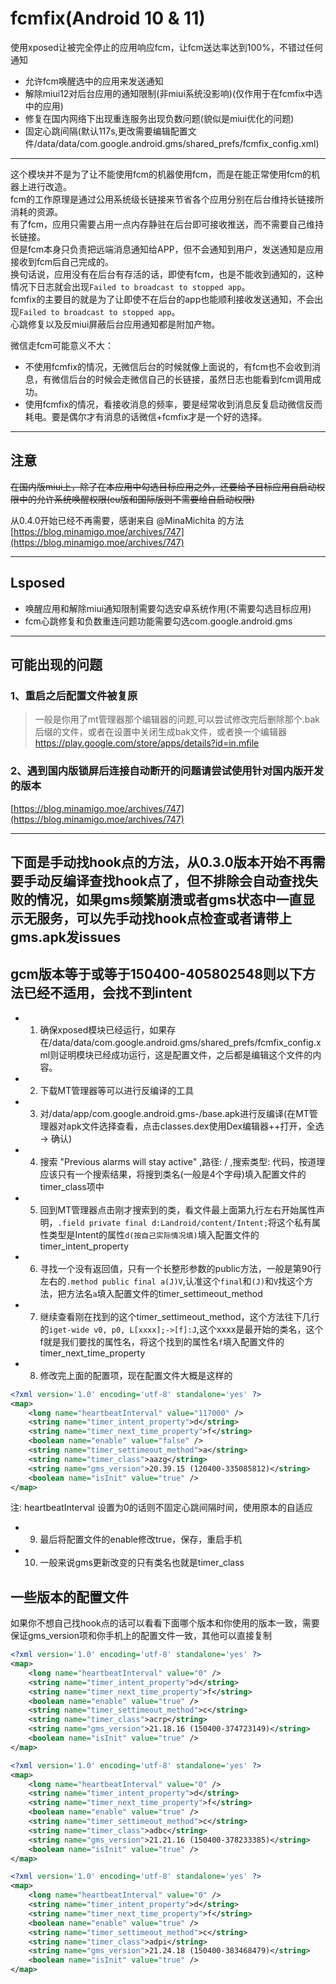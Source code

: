 # fcmfix(Android 10 & 11)

使用xposed让被完全停止的应用响应fcm，让fcm送达率达到100%，不错过任何通知  

- 允许fcm唤醒选中的应用来发送通知
- 解除miui12对后台应用的通知限制(非miui系统没影响)(仅作用于在fcmfix中选中的应用)
- 修复在国内网络下出现重连服务出现负数问题(貌似是miui优化的问题)
- 固定心跳间隔(默认117s,更改需要编辑配置文件/data/data/com.google.android.gms/shared_prefs/fcmfix_config.xml)

---

这个模块并不是为了让不能使用fcm的机器使用fcm，而是在能正常使用fcm的机器上进行改造。  
fcm的工作原理是通过公用系统级长链接来节省各个应用分别在后台维持长链接所消耗的资源。  
有了fcm，应用只需要占用一点内存静驻在后台即可接收推送，而不需要自己维持长链接。  
但是fcm本身只负责把远端消息通知给APP，但不会通知到用户，发送通知是应用接收到fcm后自己完成的。  
换句话说，应用没有在后台有存活的话，即使有fcm，也是不能收到通知的，这种情况下日志就会出现`Failed to broadcast to stopped app`。  
fcmfix的主要目的就是为了让即使不在后台的app也能顺利接收发送通知，不会出现`Failed to broadcast to stopped app`。  
心跳修复以及反miui屏蔽后台应用通知都是附加产物。  

微信走fcm可能意义不大：
- 不使用fcmfix的情况，无微信后台的时候就像上面说的，有fcm也不会收到消息，有微信后台的时候会走微信自己的长链接，虽然日志也能看到fcm调用成功。
- 使用fcmfix的情况，看接收消息的频率，要是经常收到消息反复启动微信反而耗电。要是偶尔才有消息的话微信+fcmfix才是一个好的选择。
---

## 注意

~~在国内版miui上，除了在本应用中勾选目标应用之外，还要给予目标应用自启动权限中的允许系统唤醒权限(eu版和国际版则不需要给自启动权限)~~

从0.4.0开始已经不再需要，感谢来自 @MinaMichita 的方法 [https://blog.minamigo.moe/archives/747](https://blog.minamigo.moe/archives/747)

---

## Lsposed
- 唤醒应用和解除miui通知限制需要勾选安卓系统作用(不需要勾选目标应用)
- fcm心跳修复和负数重连问题功能需要勾选com.google.android.gms

---

## 可能出现的问题

### 1、重启之后配置文件被复原
> 一般是你用了mt管理器那个编辑器的问题,可以尝试修改完后删除那个.bak后缀的文件，或者在设置中关闭生成bak文件，或者换一个编辑器 https://play.google.com/store/apps/details?id=in.mfile

### 2、遇到国内版锁屏后连接自动断开的问题请尝试使用针对国内版开发的版本
[https://blog.minamigo.moe/archives/747](https://blog.minamigo.moe/archives/747)

---

## 下面是手动找hook点的方法，从0.3.0版本开始不再需要手动反编译查找hook点了，但不排除会自动查找失败的情况，如果gms频繁崩溃或者gms状态中一直显示无服务，可以先手动找hook点检查或者请带上gms.apk发issues  
## gcm版本等于或等于150400-405802548则以下方法已经不适用，会找不到intent
- 1. 确保xposed模块已经运行，如果存在/data/data/com.google.android.gms/shared_prefs/fcmfix_config.xml则证明模块已经成功运行，这是配置文件，之后都是编辑这个文件的内容。
- 2. 下载MT管理器等可以进行反编译的工具
- 3. 对/data/app/com.google.android.gms-/base.apk进行反编译(在MT管理器对apk文件选择查看，点击classes.dex使用Dex编辑器++打开，全选 -> 确认)
- 4. 搜索 "Previous alarms will stay active" ,路径: / ,搜索类型: 代码，按道理应该只有一个搜索结果，将搜到类名(一般是4个字母)填入配置文件的timer_class项中
- 5. 回到MT管理器点击刚才搜索到的类，看文件最上面第九行左右开始属性声明，`.field private final d:Landroid/content/Intent;`将这个私有属性类型是Intent的属性`d(按自己实际情况填)`填入配置文件的timer_intent_property
- 6. 寻找一个没有返回值，只有一个长整形参数的public方法，一般是第90行左右的`.method public final a(J)V`,认准这个`final`和`(J)`和`V`找这个方法，把方法名`a`填入配置文件的timer_settimeout_method
- 7. 继续查看刚在找到的这个timer_settimeout_method，这个方法往下几行的`iget-wide v0, p0, L[xxxx];->[f]:J`,这个xxxx是最开始的类名，这个f就是我们要找的属性名，将这个找到的属性名`f`填入配置文件的timer_next_time_property
- 8. 修改完上面的配置项，现在配置文件大概是这样的
```xml
<?xml version='1.0' encoding='utf-8' standalone='yes' ?>
<map>
    <long name="heartbeatInterval" value="117000" />
    <string name="timer_intent_property">d</string>
    <string name="timer_next_time_property">f</string>
    <boolean name="enable" value="false" />
    <string name="timer_settimeout_method">a</string>
    <string name="timer_class">aazg</string>
    <string name="gms_version">20.39.15 (120400-335085812)</string>
    <boolean name="isInit" value="true" />
</map>

```
注: heartbeatInterval 设置为0的话则不固定心跳间隔时间，使用原本的自适应

- 9. 最后将配置文件的enable修改true，保存，重启手机

- 10. 一般来说gms更新改变的只有类名也就是timer_class


## 一些版本的配置文件

如果你不想自己找hook点的话可以看看下面哪个版本和你使用的版本一致，需要保证gms_version项和你手机上的配置文件一致，其他可以直接复制

```xml
<?xml version='1.0' encoding='utf-8' standalone='yes' ?>
<map>
    <long name="heartbeatInterval" value="0" />
    <string name="timer_intent_property">d</string>
    <string name="timer_next_time_property">f</string>
    <boolean name="enable" value="true" />
    <string name="timer_settimeout_method">c</string>
    <string name="timer_class">acrp</string>
    <string name="gms_version">21.18.16 (150400-374723149)</string>
    <boolean name="isInit" value="true" />
</map>

<?xml version='1.0' encoding='utf-8' standalone='yes' ?>
<map>
    <long name="heartbeatInterval" value="0" />
    <string name="timer_intent_property">d</string>
    <string name="timer_next_time_property">f</string>
    <boolean name="enable" value="true" />
    <string name="timer_settimeout_method">c</string>
    <string name="timer_class">adbc</string>
    <string name="gms_version">21.21.16 (150400-378233385)</string>
    <boolean name="isInit" value="true" />
</map>

<?xml version='1.0' encoding='utf-8' standalone='yes' ?>
<map>
    <long name="heartbeatInterval" value="0" />
    <string name="timer_intent_property">d</string>
    <string name="timer_next_time_property">f</string>
    <boolean name="enable" value="true" />
    <string name="timer_settimeout_method">c</string>
    <string name="timer_class">adpi</string>
    <string name="gms_version">21.24.18 (150400-383468479)</string>
    <boolean name="isInit" value="true" />
</map>
```
